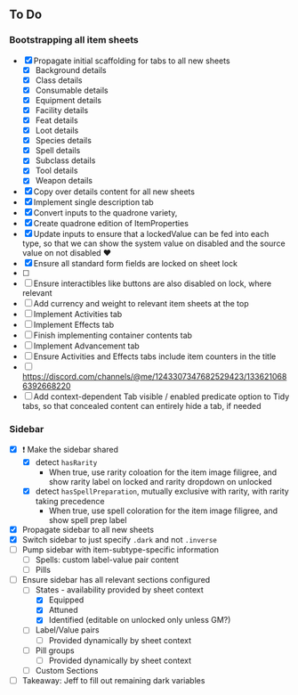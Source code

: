 ## To Do

### Bootstrapping all item sheets

- [x] Propagate initial scaffolding for tabs to all new sheets
  - [x] Background details
  - [x] Class details
  - [x] Consumable details
  - [x] Equipment details
  - [x] Facility details
  - [x] Feat details
  - [x] Loot details
  - [x] Species details
  - [x] Spell details
  - [x] Subclass details
  - [x] Tool details
  - [x] Weapon details
- [x] Copy over details content for all new sheets
- [x] Implement single description tab
- [x] Convert inputs to the quadrone variety, 
- [x] Create quadrone edition of ItemProperties
- [x] Update inputs to ensure that a lockedValue can be fed into each type, so that we can show the system value on disabled and the source value on not disabled ♥
- [x] Ensure all standard form fields are locked on sheet lock
- [ ] <!-- TODO: Figure this out; where is the system vs. source value? -->
- [ ] Ensure interactibles like buttons are also disabled on lock, where relevant
- [ ] Add currency and weight to relevant item sheets at the top
- [ ] Implement Activities tab
- [ ] Implement Effects tab
- [ ] Finish implementing container contents tab
- [ ] Implement Advancement tab
- [ ] Ensure Activities and Effects tabs include item counters in the title
- [ ] https://discord.com/channels/@me/1243307347682529423/1336210686392668220
- [ ] Add context-dependent Tab visible / enabled predicate option to Tidy tabs, so that concealed content can entirely hide a tab, if needed

### Sidebar

- [x] ❗ Make the sidebar shared
  - [x] detect `hasRarity`
    - When true, use rarity coloation for the item image filigree, and show rarity label on locked and rarity dropdown on unlocked
  - [x] detect `hasSpellPreparation`, mutually exclusive with rarity, with rarity taking precedence
    - When true, use spell coloration for the item image filigree, and show spell prep label
- [x] Propagate sidebar to all new sheets
- [x] Switch sidebar to just specify `.dark` and not `.inverse`
- [ ] Pump sidebar with item-subtype-specific information
  - [ ] Spells: custom label-value pair content
  - [ ] Pills
- [ ] Ensure sidebar has all relevant sections configured
  - [ ] States - availability provided by sheet context
    - [x] Equipped
    - [x] Attuned
    - [x] Identified (editable on unlocked only unless GM?)
  - [ ] Label/Value pairs
    - [ ] Provided dynamically by sheet context
  - [ ] Pill groups
    - [ ] Provided dynamically by sheet context
  - [ ] Custom Sections
- [ ] Takeaway: Jeff to fill out remaining dark variables